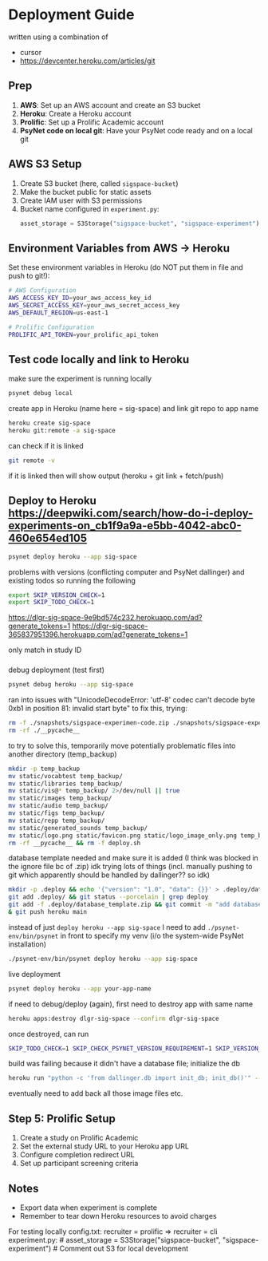 # Deployment Guide

written using a combination of 
- cursor
- https://devcenter.heroku.com/articles/git

## Prep

1. **AWS**: Set up an AWS account and create an S3 bucket
2. **Heroku**: Create a Heroku account
3. **Prolific**: Set up a Prolific Academic account
4. **PsyNet code on local git**: Have your PsyNet code ready and on a local git


## AWS S3 Setup

1. Create S3 bucket (here, called `sigspace-bucket`)
2. Make the bucket public for static assets
3. Create IAM user with S3 permissions
4. Bucket name configured in `experiment.py`:
   ```python
   asset_storage = S3Storage("sigspace-bucket", "sigspace-experiment")
   ```

## Environment Variables from AWS -> Heroku
Set these environment variables in Heroku (do NOT put them in file and push to git!):

```bash
# AWS Configuration
AWS_ACCESS_KEY_ID=your_aws_access_key_id
AWS_SECRET_ACCESS_KEY=your_aws_secret_access_key
AWS_DEFAULT_REGION=us-east-1

# Prolific Configuration
PROLIFIC_API_TOKEN=your_prolific_api_token
```

## Test code locally and link to Heroku
make sure the experiment is running locally
```bash
psynet debug local
```

create app in Heroku (name here = sig-space) and link git repo to app name
```bash
heroku create sig-space 
heroku git:remote -a sig-space
```

can check if it is linked
```bash
git remote -v
```
if it is linked then will show output (heroku + git link + fetch/push)


## Deploy to Heroku  https://deepwiki.com/search/how-do-i-deploy-experiments-on_cb1f9a9a-e5bb-4042-abc0-460e654ed105

```bash
psynet deploy heroku --app sig-space
```

problems with versions (conflicting computer and PsyNet dallinger) and existing todos so running the following
```bash
export SKIP_VERSION_CHECK=1
export SKIP_TODO_CHECK=1
```

https://dlgr-sig-space-9e9bd574c232.herokuapp.com/ad?generate_tokens=1
https://dlgr-sig-space-365837951396.herokuapp.com/ad?generate_tokens=1


only match in study ID

###
debug deployment (test first)
```bash
psynet debug heroku --app sig-space
````

ran into issues with "UnicodeDecodeError: 'utf-8' codec can't decode byte 0xb1 in position 81: invalid start byte"
to fix this, trying:
```bash
rm -f ./snapshots/sigspace-experimen-code.zip ./snapshots/sigspace-experiment-code.zip ./source_code.zip
rm -rf ./__pycache__
```

to try to solve this, temporarily move potentially problematic files into another directory (temp_backup)
```bash
mkdir -p temp_backup
mv static/vocabtest temp_backup/
mv static/libraries temp_backup/
mv static/vis@* temp_backup/ 2>/dev/null || true
mv static/images temp_backup/
mv static/audio temp_backup/
mv static/figs temp_backup/
mv static/repp temp_backup/
mv static/generated_sounds temp_backup/
mv static/logo.png static/favicon.png static/logo_image_only.png temp_backup/
rm -rf __pycache__ && rm -f deploy.sh
```

database template needed
and make sure it is added (I think was blocked in the ignore file bc of .zip)
idk trying lots of things (incl. manually pushing to git which apparently should be handled by dallinger?? so idk)
```bash
mkdir -p .deploy && echo '{"version": "1.0", "data": {}}' > .deploy/database_template.zip
git add .deploy/ && git status --porcelain | grep deploy
git add -f .deploy/database_template.zip && git commit -m "add database template file" &
& git push heroku main

```

instead of just ```deploy heroku --app sig-space``` I need to add ```./psynet-env/bin/psynet``` in front 
to specify my venv (i/o the system-wide PsyNet installation)
```bash
./psynet-env/bin/psynet deploy heroku --app sig-space
```

live deployment
```bash
psynet deploy heroku --app your-app-name
```


if need to debug/deploy (again), first need to destroy app with same name
```bash
heroku apps:destroy dlgr-sig-space --confirm dlgr-sig-space
```

once destroyed, can run
```bash
SKIP_TODO_CHECK=1 SKIP_CHECK_PSYNET_VERSION_REQUIREMENT=1 SKIP_VERSION_CHECK=1 ./psynet-env/bin/psynet deploy heroku --app sig-space
```

build was failing because it didn't have a database file; initialize the db
```bash
heroku run "python -c 'from dallinger.db import init_db; init_db()'" --app dlgr-sig-space

```

eventually need to add back all those image files etc.

## Step 5: Prolific Setup

1. Create a study on Prolific Academic
2. Set the external study URL to your Heroku app URL
3. Configure completion redirect URL
4. Set up participant screening criteria

## Notes

- Export data when experiment is complete
- Remember to tear down Heroku resources to avoid charges


For testing locally
config.txt: recruiter = prolific => recruiter = cli
experiment.py: # asset_storage = S3Storage("sigspace-bucket", "sigspace-experiment")  # Comment out S3 for local development

